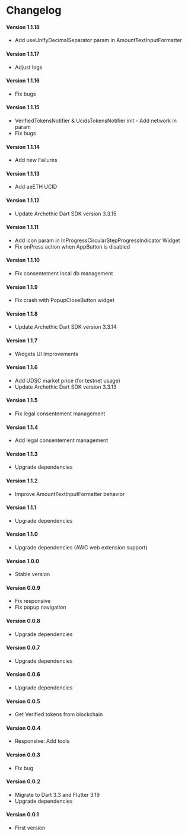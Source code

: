 Changelog
=========

#### Version 1.1.18
* Add useUnifyDecimalSeparator param in AmountTextInputFormatter

#### Version 1.1.17
* Adjust logs
 
#### Version 1.1.16
* Fix bugs

#### Version 1.1.15
* VerifiedTokensNotifier & UcidsTokensNotifier init - Add network in param
* Fix bugs

#### Version 1.1.14
* Add new Failures

#### Version 1.1.13
* Add aeETH UCID

#### Version 1.1.12
* Update Archethic Dart SDK version 3.3.15

#### Version 1.1.11
* Add icon param in InProgressCircularStepProgressIndicator Widget
* Fix onPress action when AppButton is disabled

#### Version 1.1.10
* Fix consentement local db management

#### Version 1.1.9
* Fix crash with PopupCloseButton widget

#### Version 1.1.8
* Update Archethic Dart SDK version 3.3.14

#### Version 1.1.7
* Widgets UI Improvements
 
#### Version 1.1.6
* Add UDSC market price (for testnet usage)
* Update Archethic Dart SDK version 3.3.13

#### Version 1.1.5
* Fix legal consentement management

#### Version 1.1.4
* Add legal consentement management

#### Version 1.1.3
* Upgrade dependencies

#### Version 1.1.2
* Improve AmountTextInputFormatter behavior

#### Version 1.1.1
* Upgrade dependencies

#### Version 1.1.0
* Upgrade dependencies (AWC web extension support)

#### Version 1.0.0
* Stable version

#### Version 0.0.9
* Fix responsive
* Fix popup navigation

#### Version 0.0.8
* Upgrade dependencies

#### Version 0.0.7
* Upgrade dependencies

#### Version 0.0.6
* Upgrade dependencies

#### Version 0.0.5
* Get Verified tokens from blockchain

#### Version 0.0.4
* Responsive: Add tools

#### Version 0.0.3
* Fix bug

#### Version 0.0.2
* Migrate to Dart 3.3 and Flutter 3.19
* Upgrade dependencies

#### Version 0.0.1
* First version